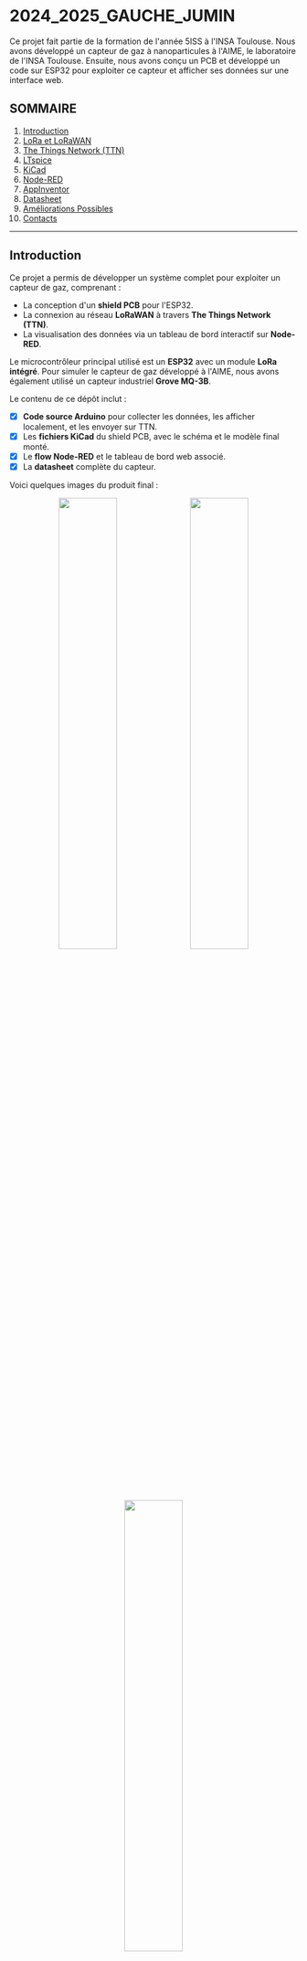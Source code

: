 # 2024_2025_GAUCHE_JUMIN
Ce projet fait partie de la formation de l'année 5ISS à l'INSA Toulouse. Nous avons développé un capteur de gaz à nanoparticules à l'AIME, le laboratoire de l'INSA Toulouse. Ensuite, nous avons conçu un PCB et développé un code sur ESP32 pour exploiter ce capteur et afficher ses données sur une interface web.

## SOMMAIRE 
1. [Introduction](#introduction)
2. [LoRa et LoRaWAN](#lora)
3. [The Things Network (TTN)](#the-things-network-ttn)
4. [LTspice](#ltspice)
5. [KiCad](#kicad)
6. [Node-RED](#node-red)
7. [AppInventor](#appinventor)
8. [Datasheet](#datasheet)
9. [Améliorations Possibles](#améliorations-possibles)
10. [Contacts](#contacts)

---

## Introduction

Ce projet a permis de développer un système complet pour exploiter un capteur de gaz, comprenant :
- La conception d'un **shield PCB** pour l'ESP32.
- La connexion au réseau **LoRaWAN** à travers **The Things Network (TTN)**.
- La visualisation des données via un tableau de bord interactif sur **Node-RED**.

Le microcontrôleur principal utilisé est un **ESP32** avec un module **LoRa intégré**. Pour simuler le capteur de gaz développé à l'AIME, nous avons également utilisé un capteur industriel **Grove MQ-3B**.

Le contenu de ce dépôt inclut :
- [x] **Code source Arduino** pour collecter les données, les afficher localement, et les envoyer sur TTN.
- [x] Les **fichiers KiCad** du shield PCB, avec le schéma et le modèle final monté.
- [x] Le **flow Node-RED** et le tableau de bord web associé.
- [x] La **datasheet** complète du capteur.

Voici quelques images du produit final :
<div align="center">
    <img src="images/card_view1.png" width="45%"> 
    <img src="images/card_view2.png" width="45%"> 
    <img src="images/card_view3.png" width="45%">
</div>

---

## LoRa & LoRaWAN

LoRa (Long Range) est une technologie de communication sans fil permettant la transmission de données sur de longues distances avec une faible consommation énergétique. 

Dans ce projet, nous commencé par établir une communication en point à point entre 2 modules.

Dans un deuxième temps, nous avons enregistrer le module sur le réseau LoRaWAN de l'INSA, afin de pouvoir envoyer les données de notre capteur de façon sécurisée, et de pouvoir les récupérer via Chirpstack.

A cause d'un problème avec la gateway de l'INSA, nous avons décidé de déployer notre propre gateway LoRa sur le réseau LoRaWAN TTN (The Thing Network).

<div align="center">
    <img src="images/gateway_lora.png" width="50%">
</div>

---

## The Things Network (TTN)

TTN est une plateforme qui permet de connecter et de gérer des dispositifs LoRaWAN. Voici les étapes principales de l'intégration avec TTN :
1. Enregistrement de notre capteur ESP32 sur TTN.
2. Visualisation des trames envoyées par le capteur.
3. Récupération des données sur **Node-RED** via le protocole MQTT.

---

## LTspice

Nous avons utilisé **LTspice** pour simuler et dimensionner les composants de l'étage d'adaptation du signal du capteur. Cela garantit une acquisition de données fiable et précise avant leur traitement par le microcontrôleur.

Vous pouvez en apprendre plus en lisant le README dédié la partie simulation.

---

## KiCad

Nous avons conçu le **shield PCB** de l'ESP32 sur **KiCad**, intégrant :
- L'adaptation du signal pour le capteur de gaz.
- Les connecteurs pour une intégration simplifiée.

Voici une vue du shield monté :

<div align="center">
    <img src="hardware/pcb/esp32_aime_front_dimensions.png" width="45%"> 
    <img src="hardware/pcb/esp32_aime_back_dimensions.png" width="47.5%"> 
</div>

Vous pouvez aller lire le [README](hardware/pcb/README.md) dédié au routage pour plus de détails. 

---

## Node-RED

**Node-RED** est une plateforme de programmation par blocs utilisée pour créer des interfaces web. Nous avons développé un tableau de bord pour afficher les données du capteur en temps réel. 

Voici notre tableau de bord :
<div align="center">
    <img src="node-red/dashboard_nodered.png" width="40%">
</div>

---

## Datasheet

La **datasheet** du capteur développé à l'AIME décrit ses caractéristiques techniques, le procédé de fabrication, et ses spécifications d'utilisation. Elle est disponible dans le répertoire `/datasheet`.

--
## AppInventor
Avec **AppInventor**, nous avons conçu une application mobile capable de communiquer directement avec un récepteur Bluetooth et d'allumer une LED. Vous pouvez voir l'application et les fichiers sources dans le répertoir `/appinventor`.

<div align="center">
    <img src="appinventor/screenshot_app.jpg" width="40%">
</div>

---

## Améliorations Possibles

1. Intégrer davantage de capteurs pour élargir les possibilités de mesure.
2. Optimiser la gestion de l'alimentation du microcontrôleur pour une meilleure autonomie.
3. Développer une application mobile pour contrôler et visualiser les données du capteur.

---

## Contacts

Pour toute question ou suggestion concernant ce projet, vous pouvez nous contacter :

- **Nom :** Clément Gauché & Noël Jumin
- **Email :** clement.gauche@insa-toulouse.fr & noel.jumin@insa-toulouse.fr
- **GitHub :** [@Raspeur](https://github.com/Raspeur/) & [@NoNo47400](https://github.com/NoNo47400/)